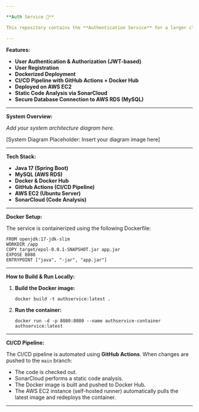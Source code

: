 ```yaml
---

**Auth Service 🚀**

This repository contains the **Authentication Service** for a larger cloud-based application. The service is built using **Java (Spring Boot)** and provides secure user authentication, registration, and authorization. It is fully Dockerized and integrated into a CI/CD pipeline for automated deployment.

---
```


**Features:**

* **User Authentication & Authorization (JWT-based)**
* **User Registration**
* **Dockerized Deployment**
* **CI/CD Pipeline with GitHub Actions + Docker Hub**
* **Deployed on AWS EC2**
* **Static Code Analysis via SonarCloud**
* **Secure Database Connection to AWS RDS (MySQL)**

---

**System Overview:**

*Add your system architecture diagram here.*

\[System Diagram Placeholder: Insert your diagram image here]

---

**Tech Stack:**

* **Java 17 (Spring Boot)**
* **MySQL (AWS RDS)**
* **Docker & Docker Hub**
* **GitHub Actions (CI/CD Pipeline)**
* **AWS EC2 (Ubuntu Server)**
* **SonarCloud (Code Analysis)**

---

**Docker Setup:**

The service is containerized using the following Dockerfile:

```
FROM openjdk:17-jdk-slim
WORKDIR /app
COPY target/epol-0.0.1-SNAPSHOT.jar app.jar
EXPOSE 8080
ENTRYPOINT ["java", "-jar", "app.jar"]
```

---

**How to Build & Run Locally:**

1. **Build the Docker image:**

   ```
   docker build -t authservice:latest .
   ```

2. **Run the container:**

   ```
   docker run -d -p 8080:8080 --name authservice-container authservice:latest
   ```

---

**CI/CD Pipeline:**

The CI/CD pipeline is automated using **GitHub Actions**. When changes are pushed to the `main` branch:

* The code is checked out.
* SonarCloud performs a static code analysis.
* The Docker image is built and pushed to Docker Hub.
* The AWS EC2 instance (self-hosted runner) automatically pulls the latest image and redeploys the container.

---

